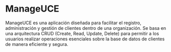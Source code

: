 # ManageUCE
ManageUCE es una aplicación diseñada para facilitar el registro, administración y gestión de clientes dentro de una organización. Se basa en una arquitectura CRUD (Create, Read, Update, Delete) para permitir a los usuarios realizar operaciones esenciales sobre la base de datos de clientes de manera eficiente y segura.
